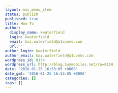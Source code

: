 ```yaml
---
layout: nav_menu_item
status: publish
published: true
title: How To
author:
  display_name: kwaterfield
  login: kwaterfield
  email: kai.waterfield@a1comms.com
  url: ''
author_login: kwaterfield
author_email: kai.waterfield@a1comms.com
wordpress_id: 8134
wordpress_url: http://blog.buymobiles.net/?p=8134
date: '2016-01-25 16:53:05 +0000'
date_gmt: '2016-01-25 16:53:05 +0000'
categories: []
tags: []
---
```


